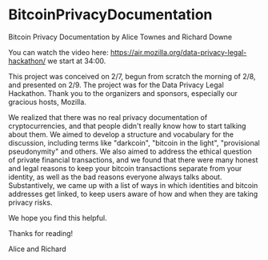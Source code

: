 BitcoinPrivacyDocumentation
===========================

Bitcoin Privacy Documentation by Alice Townes and Richard Downe

You can watch the video here: https://air.mozilla.org/data-privacy-legal-hackathon/ we start at 34:00.

This project was conceived on  2/7, begun from scratch the morning of 2/8, and presented on 2/9. The project was for the Data Privacy Legal Hackathon. Thank you to the organizers and sponsors, especially our gracious hosts, Mozilla.

We realized that there was no real privacy documentation of cryptocurrencies, and that people didn't really know how to start talking about them. We aimed to develop a structure and vocabulary for the discussion, including terms like "darkcoin", "bitcoin in the light", "provisional pseudonymity" and others. We also aimed to address the ethical question of private financial transactions, and we found that there were many honest and legal reasons to keep your bitcoin transactions separate from your identity, as well as the bad reasons everyone always talks about.  Substantively, we came up with a list of ways in which identities and bitcoin addresses get linked, to keep users aware of how and when they are taking privacy risks.

We hope you find this helpful.

Thanks for reading!

Alice and Richard
